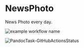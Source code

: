 # NewsPhoto
News Photo every day.  

![example workflow name](https://github.com/WitherZuo/NewsPhoto/workflows/PandocTask/badge.svg)  

![PandocTask-GitHubActionsStatus](https://img.shields.io/github/actions/WitherZuo/NewsPhoto?style=for-the-badge&logo=appveyor)
